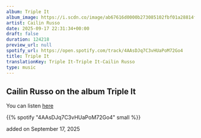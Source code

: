 ```yaml
---
album: Triple It
album_image: https://i.scdn.co/image/ab67616d0000b273085102fbf01a28814ffb38dc
artist: Cailin Russo
date: 2025-09-17 22:31:34+00:00
draft: false
duration: 124218
preview_url: null
spotify_url: https://open.spotify.com/track/4AAsDJq7C3vHUaPoM72Go4
title: Triple It
translationKey: Triple It-Triple It-Cailin Russo
type: music
---
```



## Cailin Russo on the album Triple It

You can listen [here](https://open.spotify.com/track/4AAsDJq7C3vHUaPoM72Go4)

{{% spotify "4AAsDJq7C3vHUaPoM72Go4" small %}}

added on September 17, 2025